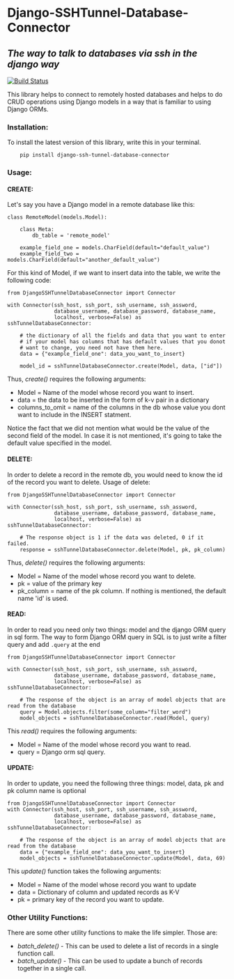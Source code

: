 # Django-SSHTunnel-Database-Connector
## _The way to talk to databases via ssh in the django way_

[![Build Status](https://travis-ci.org/joemccann/dillinger.svg?branch=master)](https://travis-ci.org/joemccann/dillinger)

This library helps to connect to remotely hosted databases and helps to do CRUD operations using Django models in a way that is familiar to using Django ORMs.

### Installation:

To install the latest version of this library, write this in your terminal.
```
    pip install django-ssh-tunnel-database-connector
```


### Usage: 

#### CREATE:

Let's say you have a Django model in a remote database like this: 
    
```
class RemoteModel(models.Model):
    
    class Meta:
        db_table = 'remote_model'
       
    example_field_one = models.CharField(default="default_value")
    example_field_two = models.CharField(default="another_default_value")
```

For this kind of Model, if we want to insert data into the table, we write the following code:

```
from DjangoSSHTunnelDatabaseConnector import Connector

with Connector(ssh_host, ssh_port, ssh_username, ssh_assword,
               database_username, database_password, database_name, 
               localhost, verbose=False) as sshTunnelDatabaseConnector:

    # the dictionary of all the fields and data that you want to enter
    # if your model has columns that has default values that you donot
    # want to change, you need not have them here.
    data = {"example_field_one": data_you_want_to_insert}
    
    model_id = sshTunnelDatabaseConnector.create(Model, data, ["id"])
```

Thus, _create()_ requires the following arguments:
* Model = Name of the model whose record you want to insert.
* data = the data to be inserted in the form of k-v pair in a dictionary
* columns_to_omit = name of the columns in the db whose value you dont want 
  to include in the INSERT statment. 

Notice the fact that we did not mention what would be the value of the second
field of the model. In case it is not mentioned, it's going to take the default
value specified in the model. 

#### DELETE:

In order to delete a record in the remote db, you would need to know the id of the
record you want to delete. Usage of delete: 

```
from DjangoSSHTunnelDatabaseConnector import Connector

with Connector(ssh_host, ssh_port, ssh_username, ssh_assword,
               database_username, database_password, database_name, 
               localhost, verbose=False) as sshTunnelDatabaseConnector:

    # The response object is 1 if the data was deleted, 0 if it failed. 
    response = sshTunnelDatabaseConnector.delete(Model, pk, pk_column)
```

Thus, _delete()_ requires the following arguments: 
* Model = Name of the model whose record you want to delete.
* pk = value of the primary key
* pk_column = name of the pk column. If nothing is mentioned, the default name 'id'
  is used. 

#### READ:

In order to read you need only two things: model and the django ORM query in sql form.
The way to form Django ORM query in SQL is to just write a filter query and add `.query` at the end

```
from DjangoSSHTunnelDatabaseConnector import Connector

with Connector(ssh_host, ssh_port, ssh_username, ssh_assword,
               database_username, database_password, database_name, 
               localhost, verbose=False) as sshTunnelDatabaseConnector:
               
    # The response of the object is an array of model objects that are read from the database
    query = Model.objects.filter(some_column="filter_word")
    model_objects = sshTunnelDatabaseConnector.read(Model, query) 
```

This _read()_ requires the following arguments:

* Model = Name of the model whose record you want to read.
* query = Django orm sql query.

#### UPDATE:

In order to update, you need the following three things: model, data, pk and pk column name is optional

```
from DjangoSSHTunnelDatabaseConnector import Connector
with Connector(ssh_host, ssh_port, ssh_username, ssh_assword,
               database_username, database_password, database_name, 
               localhost, verbose=False) as sshTunnelDatabaseConnector:
               
    # The response of the object is an array of model objects that are read from the database
    data = {"example_field_one": data_you_want_to_insert}
    model_objects = sshTunnelDatabaseConnector.update(Model, data, 69) 
```

This _update()_ function takes the following arguments:

* Model = Name of the model whose record you want to update
* data = Dictionary of column and updated records as K-V 
* pk = primary key of the record you want to update.
  
### Other Utility Functions: 

There are some other utility functions to make the life simpler. Those are: 
 * _batch_delete()_ - This can be used to delete a list of records in a single function call. 
 * _batch_update()_ - This can be used to update a bunch of records together in a single call. 